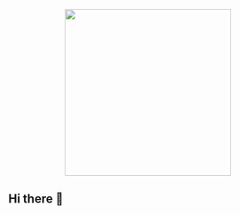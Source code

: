 <div align="center">
  <img height="300" width="300" src="https://media3.giphy.com/media/v1.Y2lkPTc5MGI3NjExb3Yxa3hseHZ4dmtmY2J1MmFodWpod2RuaXdjZ3A4OG12Mm1pMHBrYiZlcD12MV9pbnRlcm5hbF9naWZfYnlfaWQmY3Q9Zw/vZrFKcDKxpMDvt9DZ7/giphy.webp"  />
</div>

## Hi there 👋

